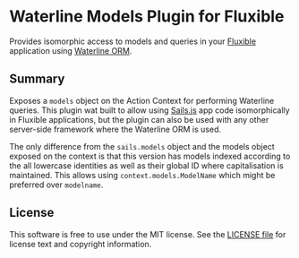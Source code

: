 # Waterline Models Plugin for Fluxible

Provides isomorphic access to models and queries in your [Fluxible](https://github.com/yahoo/fluxible)
application using [Waterline ORM](https://github.com/balderdashy/waterline).

## Summary

Exposes a `models` object on the Action Context for performing Waterline queries. This plugin wat built
to allow using [Sails.js](http://sailsjs.org) app code isomorphically in Fluxible applications, but the
plugin can also be used with any other server-side framework where the Waterline ORM is used.

The only difference from the `sails.models` object and the models object exposed on the context
is that this version has models indexed according to the all lowercase identities as well as
their global ID where capitalisation is maintained. This allows using `context.models.ModelName`
which might be preferred over `modelname`.

## License

This software is free to use under the MIT license.
See the [LICENSE file][] for license text and copyright information.

[LICENSE file]: https://github.com/marnusw/fluxible-plugin-waterline-models/blob/master/LICENSE.md
